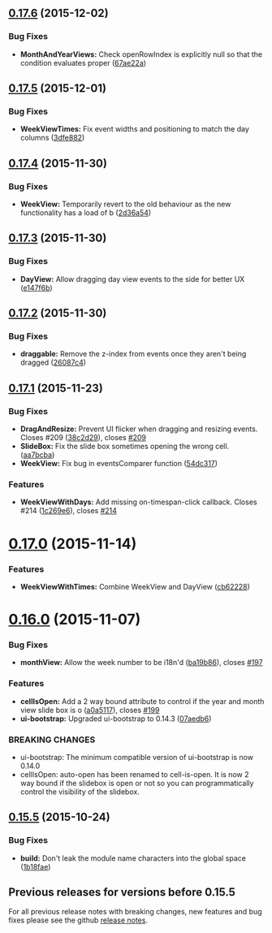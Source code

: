 <a name="0.17.6"></a>
## [0.17.6](https://github.com/mattlewis92/angular-bootstrap-calendar/compare/0.17.5...v0.17.6) (2015-12-02)


### Bug Fixes

* **MonthAndYearViews:** Check openRowIndex is explicitly null so that the condition evaluates proper ([67ae22a](https://github.com/mattlewis92/angular-bootstrap-calendar/commit/67ae22a))



<a name="0.17.5"></a>
## [0.17.5](https://github.com/mattlewis92/angular-bootstrap-calendar/compare/0.17.4...v0.17.5) (2015-12-01)


### Bug Fixes

* **WeekViewTimes:** Fix event widths and positioning to match the day columns ([3dfe882](https://github.com/mattlewis92/angular-bootstrap-calendar/commit/3dfe882))



<a name="0.17.4"></a>
## [0.17.4](https://github.com/mattlewis92/angular-bootstrap-calendar/compare/0.17.3...v0.17.4) (2015-11-30)


### Bug Fixes

* **WeekView:** Temporarily revert to the old behaviour as the new functionality has a load of b ([2d36a54](https://github.com/mattlewis92/angular-bootstrap-calendar/commit/2d36a54))



<a name="0.17.3"></a>
## [0.17.3](https://github.com/mattlewis92/angular-bootstrap-calendar/compare/0.17.2...v0.17.3) (2015-11-30)


### Bug Fixes

* **DayView:** Allow dragging day view events to the side for better UX ([e147f6b](https://github.com/mattlewis92/angular-bootstrap-calendar/commit/e147f6b))



<a name="0.17.2"></a>
## [0.17.2](https://github.com/mattlewis92/angular-bootstrap-calendar/compare/0.17.1...v0.17.2) (2015-11-30)


### Bug Fixes

* **draggable:** Remove the z-index from events once they aren't being dragged ([26087c4](https://github.com/mattlewis92/angular-bootstrap-calendar/commit/26087c4))



<a name="0.17.1"></a>
## [0.17.1](https://github.com/mattlewis92/angular-bootstrap-calendar/compare/0.17.0...v0.17.1) (2015-11-23)


### Bug Fixes

* **DragAndResize:** Prevent UI flicker when dragging and resizing events. Closes #209 ([38c2d29](https://github.com/mattlewis92/angular-bootstrap-calendar/commit/38c2d29)), closes [#209](https://github.com/mattlewis92/angular-bootstrap-calendar/issues/209)
* **SlideBox:** Fix the slide box sometimes opening the wrong cell. ([aa7bcba](https://github.com/mattlewis92/angular-bootstrap-calendar/commit/aa7bcba))
* **WeekView:** Fix bug in eventsComparer function ([54dc317](https://github.com/mattlewis92/angular-bootstrap-calendar/commit/54dc317))

### Features

* **WeekViewWithDays:** Add missing on-timespan-click callback. Closes #214 ([1c269e6](https://github.com/mattlewis92/angular-bootstrap-calendar/commit/1c269e6)), closes [#214](https://github.com/mattlewis92/angular-bootstrap-calendar/issues/214)



<a name="0.17.0"></a>
# [0.17.0](https://github.com/mattlewis92/angular-bootstrap-calendar/compare/0.16.0...v0.17.0) (2015-11-14)


### Features

* **WeekViewWithTimes:** Combine WeekView and DayView ([cb62228](https://github.com/mattlewis92/angular-bootstrap-calendar/commit/cb62228))



<a name="0.16.0"></a>
# [0.16.0](https://github.com/mattlewis92/angular-bootstrap-calendar/compare/0.15.5...v0.16.0) (2015-11-07)


### Bug Fixes

* **monthView:** Allow the week number to be i18n'd ([ba19b86](https://github.com/mattlewis92/angular-bootstrap-calendar/commit/ba19b86)), closes [#197](https://github.com/mattlewis92/angular-bootstrap-calendar/issues/197)

### Features

* **cellIsOpen:** Add a 2 way bound attribute to control if the year and month view slide box is o ([a0a5117](https://github.com/mattlewis92/angular-bootstrap-calendar/commit/a0a5117)), closes [#199](https://github.com/mattlewis92/angular-bootstrap-calendar/issues/199)
* **ui-bootstrap:** Upgraded ui-bootstrap to 0.14.3 ([07aedb6](https://github.com/mattlewis92/angular-bootstrap-calendar/commit/07aedb6))


### BREAKING CHANGES

* ui-bootstrap: The minimum compatible version of ui-bootstrap is now 0.14.0
* cellIsOpen: auto-open has been renamed to cell-is-open. It is now 2 way bound if the slidebox is open or not so
you can programmatically control the visibility of the slidebox.



<a name="0.15.5"></a>
## [0.15.5](https://github.com/mattlewis92/angular-bootstrap-calendar/compare/0.15.4...v0.15.5) (2015-10-24)


### Bug Fixes

* **build:** Don't leak the module name characters into the global space ([1b18fae](https://github.com/mattlewis92/angular-bootstrap-calendar/commit/1b18fae))


## Previous releases for versions before 0.15.5

For all previous release notes with breaking changes, new features and bug fixes please see the github [release notes](https://github.com/mattlewis92/angular-bootstrap-calendar/releases).
